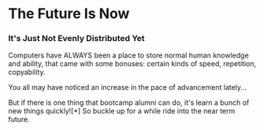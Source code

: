 # The Future Is Now

### It's Just Not Evenly Distributed Yet

Computers have ALWAYS been a place to store normal human knowledge and ability, that came with some bonuses: certain kinds of speed, repetition, copyability.

You all may have noticed an increase in the pace of advancement lately...

But if there is one thing that bootcamp alumni can do, it's learn a bunch of new things quickly![*] So buckle up for a while ride into the near term future.
